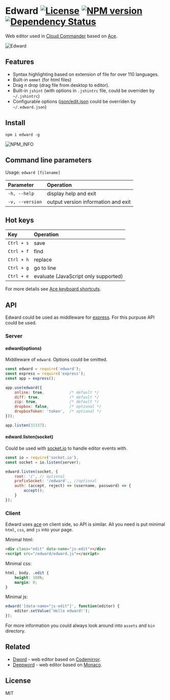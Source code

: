 Edward [![License][LicenseIMGURL]][LicenseURL] [![NPM version][NPMIMGURL]][NPMURL] [![Dependency Status][DependencyStatusIMGURL]][DependencyStatusURL]
=======
[NPMIMGURL]:                https://img.shields.io/npm/v/edward.svg?style=flat
[BuildStatusIMGURL]:        https://img.shields.io/travis/cloudcmd/edward/master.svg?style=flat
[DependencyStatusIMGURL]:   https://img.shields.io/david/cloudcmd/edward.svg?style=flat
[LicenseIMGURL]:            https://img.shields.io/badge/license-MIT-317BF9.svg?style=flat
[NPM_INFO_IMG]:             https://nodei.co/npm/edward.png?downloads=true&&stars&&downloadRank "npm install edward"
[NPMURL]:                   https://npmjs.org/package/edward "npm"
[DependencyStatusURL]:      https://david-dm.org/cloudcmd/edward "Dependency Status"
[LicenseURL]:               https://tldrlegal.com/license/mit-license "MIT License"

[edit.json]:            https://github.com/cloudcmd/edward/tree/master/json/edit.json "edit.json"


Web editor used in [Cloud Commander](http://cloudcmd.io) based on [Ace](http://ace.c9.io "Ace").

![Edward](https://raw.githubusercontent.com/cloudcmd/edward/master/img/edward.png "Edward")

## Features
- Syntax highlighting based on extension of file for over 110 languages.
- Built-in `emmet` (for html files)
- Drag n drop (drag file from desktop to editor).
- Built-in `jshint` (with options in `.jshintrc` file, could be overriden by `~/.jshintrc`)
- Configurable options ([json/edit.json][edit.json] could be overriden by `~/.edward.json`)

## Install

```
npm i edward -g
```

![NPM_INFO][NPM_INFO_IMG]

## Command line parameters

Usage: `edward [filename]`

|Parameter              |Operation
|:----------------------|:--------------------------------------------
| `-h, --help`          | display help and exit
| `-v, --version`       | output version information and exit

## Hot keys
|Key                    |Operation
|:----------------------|:--------------------------------------------
| `Ctrl + s`            | save
| `Ctrl + f`            | find
| `Ctrl + h`            | replace
| `Ctrl + g`            | go to line
| `Ctrl + e`            | evaluate (JavaScript only supported)

For more details see [Ace keyboard shortcuts](https://github.com/ajaxorg/ace/wiki/Default-Keyboard-Shortcuts "Ace keyboard shortcuts").

## API
Edward could be used as middleware for [express](http://expressjs.com "Express").
For this purpuse API could be used.

### Server

#### edward(options)
Middleware of `edward`. Options could be omitted.

```js
const edward = require('edward');
const express = require('express');
const app = express();

app.use(edward({
    online: true,           /* default */
    diff: true,             /* default */
    zip: true,              /* default */
    dropbox: false,         /* optional */
    dropboxToken: 'token',  /* optional */
}));

app.listen(31337);
```

#### edward.listen(socket)
Could be used with [socket.io](http://socket.io "Socket.io") to handle editor events with.

```js
const io = require('socket.io'),
const socket = io.listen(server);

edward.listen(socket, {
    root: '/', // optional
    prefixSocket: '/edward',, //optional
    auth: (accept, reject) => (username, password) => {
        accept();
    }
});
```

### Client
Edward uses [ace](http://ace.c9.io/ "Ace") on client side, so API is similar.
All you need is put minimal `html`, `css`, and `js` into your page.

Minimal html:

```html
<div class="edit" data-name="js-edit"></div>
<script src="/edward/edward.js"></script>
```

Minimal css:

```css
html, body, .edit {
    height: 100%;
    margin: 0;
}
```

Minimal js:

```js
edward('[data-name="js-edit"]', function(editor) {
    editor.setValue('Hello edward!');
});
```
For more information you could always look around into `assets` and `bin` directory.

## Related

- [Dword](https://github.com/cloudcmd/dword "Dword") - web editor based on [Codemirror](https://codemirror.net "Codemirror").
- [Deepword](https://github.com/cloudcmd/deepword "Deepword") - web editor based on [Monaco](https://microsoft.github.io/monaco-editor/ "Monaco").

## License

MIT
